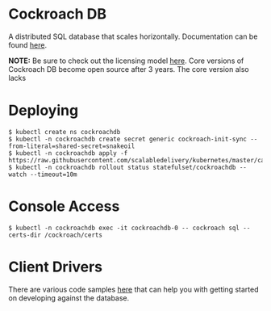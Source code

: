 # Cockroach DB
A distributed SQL database that scales horizontally. Documentation can be found [here](https://www.cockroachlabs.com/docs/).

**NOTE:** Be sure to check out the licensing model [here](https://www.cockroachlabs.com/docs/stable/licensing-faqs.html). Core versions of Cockroach DB become open source after 3 years. The core version also lacks 


# Deploying
```text
$ kubectl create ns cockroachdb
$ kubectl -n cockroachdb create secret generic cockroach-init-sync --from-literal=shared-secret=snakeoil
$ kubectl -n cockroachdb apply -f https://raw.githubusercontent.com/scalabledelivery/kubernetes/master/catalog/cockroachdb/deploy.yaml
$ kubectl -n cockroachdb rollout status statefulset/cockroachdb --watch --timeout=10m
```

# Console Access
```text
$ kubectl -n cockroachdb exec -it cockroachdb-0 -- cockroach sql --certs-dir /cockroach/certs
```

# Client Drivers
There are various code samples [here](https://www.cockroachlabs.com/docs/stable/hello-world-example-apps.html) that can help you with getting started on developing against the database.
